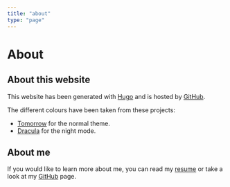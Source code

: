 ```yaml
---
title: "about"
type: "page"
---
```

# About
## About this website
This website has been generated with [Hugo](https://gohugo.io/) and is hosted by [GitHub](https://pages.github.com/).

The different colours have been taken from these projects:
- [Tomorrow](https://github.com/chriskempson/tomorrow-theme) for the normal theme.
- [Dracula](https://github.com/dracula/dracula-theme/) for the night mode.

## About me
If you would like to learn more about me, you can read my [resume](/) or take a look at my [GitHub](https://github.com/alexdesaint) page.
